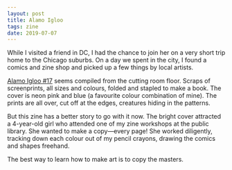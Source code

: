 ```yaml
---
layout: post
title: Alamo Igloo
tags: zine
date: 2019-07-07
---
```


While I visited a friend in DC, I had the chance to join her on a very short trip home to the Chicago suburbs. On a day we spent in the city, I found a comics and zine shop and picked up a few things by local artists. 

[Alamo Igloo #17](https://alamoigloo.blogspot.com) seems compiled from the cutting room floor. Scraps of screenprints, all sizes and colours, folded and stapled to make a book. The cover is neon pink and blue (a favourite colour combination of mine). The prints are all over, cut off at the edges, creatures hiding in the patterns.

But this zine has a better story to go with it now. The bright cover attracted a 4-year-old girl who attended one of my zine workshops at the public library. She wanted to make a copy—every page! She worked diligently, tracking down each colour out of my pencil crayons, drawing the comics and shapes freehand. 

The best way to learn how to make art is to copy the masters.
